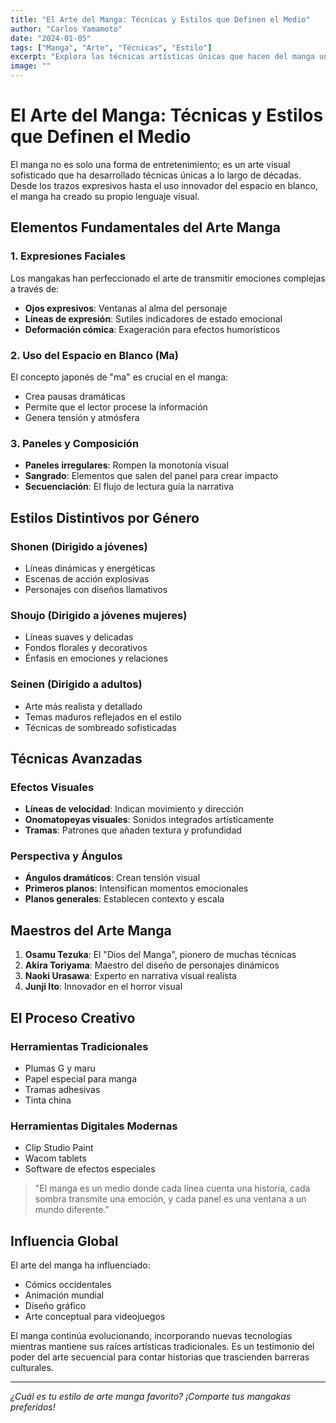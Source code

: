 ```yaml
---
title: "El Arte del Manga: Técnicas y Estilos que Definen el Medio"
author: "Carlos Yamamoto"
date: "2024-01-05"
tags: ["Manga", "Arte", "Técnicas", "Estilo"]
excerpt: "Explora las técnicas artísticas únicas que hacen del manga un medio visual distintivo y poderoso."
image: ""
---
```


# El Arte del Manga: Técnicas y Estilos que Definen el Medio

El manga no es solo una forma de entretenimiento; es un arte visual sofisticado que ha desarrollado técnicas únicas a lo largo de décadas. Desde los trazos expresivos hasta el uso innovador del espacio en blanco, el manga ha creado su propio lenguaje visual.

## Elementos Fundamentales del Arte Manga

### 1. Expresiones Faciales
Los mangakas han perfeccionado el arte de transmitir emociones complejas a través de:
- **Ojos expresivos**: Ventanas al alma del personaje
- **Líneas de expresión**: Sutiles indicadores de estado emocional
- **Deformación cómica**: Exageración para efectos humorísticos

### 2. Uso del Espacio en Blanco (Ma)
El concepto japonés de "ma" es crucial en el manga:
- Crea pausas dramáticas
- Permite que el lector procese la información
- Genera tensión y atmósfera

### 3. Paneles y Composición
- **Paneles irregulares**: Rompen la monotonía visual
- **Sangrado**: Elementos que salen del panel para crear impacto
- **Secuenciación**: El flujo de lectura guía la narrativa

## Estilos Distintivos por Género

### Shonen (Dirigido a jóvenes)
- Líneas dinámicas y energéticas
- Escenas de acción explosivas
- Personajes con diseños llamativos

### Shoujo (Dirigido a jóvenes mujeres)
- Líneas suaves y delicadas
- Fondos florales y decorativos
- Énfasis en emociones y relaciones

### Seinen (Dirigido a adultos)
- Arte más realista y detallado
- Temas maduros reflejados en el estilo
- Técnicas de sombreado sofisticadas

## Técnicas Avanzadas

### Efectos Visuales
- **Líneas de velocidad**: Indican movimiento y dirección
- **Onomatopeyas visuales**: Sonidos integrados artísticamente
- **Tramas**: Patrones que añaden textura y profundidad

### Perspectiva y Ángulos
- **Ángulos dramáticos**: Crean tensión visual
- **Primeros planos**: Intensifican momentos emocionales
- **Planos generales**: Establecen contexto y escala

## Maestros del Arte Manga

1. **Osamu Tezuka**: El "Dios del Manga", pionero de muchas técnicas
2. **Akira Toriyama**: Maestro del diseño de personajes dinámicos
3. **Naoki Urasawa**: Experto en narrativa visual realista
4. **Junji Ito**: Innovador en el horror visual

## El Proceso Creativo

### Herramientas Tradicionales
- Plumas G y maru
- Papel especial para manga
- Tramas adhesivas
- Tinta china

### Herramientas Digitales Modernas
- Clip Studio Paint
- Wacom tablets
- Software de efectos especiales

> "El manga es un medio donde cada línea cuenta una historia, cada sombra transmite una emoción, y cada panel es una ventana a un mundo diferente."

## Influencia Global

El arte del manga ha influenciado:
- Cómics occidentales
- Animación mundial
- Diseño gráfico
- Arte conceptual para videojuegos

El manga continúa evolucionando, incorporando nuevas tecnologías mientras mantiene sus raíces artísticas tradicionales. Es un testimonio del poder del arte secuencial para contar historias que trascienden barreras culturales.

---

*¿Cuál es tu estilo de arte manga favorito? ¡Comparte tus mangakas preferidos!*